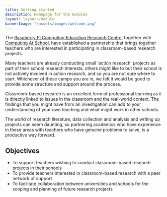 ```yaml
---
title: Getting started
description: Homepage for the modules
layout: layouts/module
bannerImage: "/assets/images/welcome.png"
---
```


The [Raspberry Pi Computing Education Research Centre](http://computingeducationresearch.org), together with [Computing At School](https://www.computingatschool.org.uk), have established a partnership that brings together teachers who are interested in participating in classroom-based research projects.

Many teachers are already conducting small 'action research' projects as part of their school research interests; others might like to but their school is not actively involved in action research, and so you are not sure where to start. Whichever of these camps you are in, we felt it would be good to provide some structure and support around the process. 

Classroom-based research is an excellent form of professional learning as it is directly linked to issues in the classroom and the real-world context. The findings that you might have from an investigation can add to your understanding of your own teaching and what might work in other schools. 

The world of research literature, data collection and analysis and writing up projects can seem daunting, so partnering academics who have experience in these areas with teachers who have genuine problems to solve, is a productive way forward.

## Objectives

- To support teachers wishing to conduct classroom-based research projects in their schools
- To provide teachers interested in classroom-based research with a peer network of support
- To facilitate collaboration between universities and schools for the scoping and planning of future research projects

<!-- ## Tips for Success

Having run the project several times we have learned a few key things that will help you achieve success and get to the finish line:

### Inform your Senior Leadership Team

It really helps to have the support of your line managers.  We require attendance at two face to face meetings and ensuring you get cover for these days will be essential.  Funds are available to support this where required.

Be prepared to discuss what you are doing, current status and next steps with your line manager so they are aware. 

### Collaborate

It can be hard to find a "buddy" to work with you on your project especially when you work in a small department.  We will provide you with an experienced "helper" who is available for help at every step of the way but having a co-worker on your project can also help if possible.

### Narrow your focus

Some issues are just too big to tackle in the time available ...
 -->
